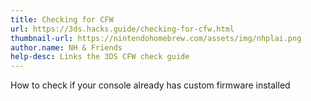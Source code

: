 ```yaml
---
title: Checking for CFW
url: https://3ds.hacks.guide/checking-for-cfw.html
thumbnail-url: https://nintendohomebrew.com/assets/img/nhplai.png
author.name: NH & Friends
help-desc: Links the 3DS CFW check guide
---
```


How to check if your console already has custom firmware installed
